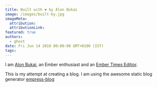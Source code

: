 ```yaml
---
title: Built with ❤️ by Alon Bukai
image: /images/built-by.jpg
imageMeta:
  attribution:
  attributionLink:
featured: true
authors:
  - ghost
date: Fri Jun 14 2019 00:00:00 GMT+0100 (IST)
tags:
---
```


I am [Alon Bukai](https://twitter.com/Alonski), an Ember enthusiast and an [Ember Times Editior](https://emberjs.com/blog/tags/newsletter.html). 

This is my attempt at creating a blog. I am using the awesome static blog generator [empress-blog](https://github.com/empress/empress-blog)
